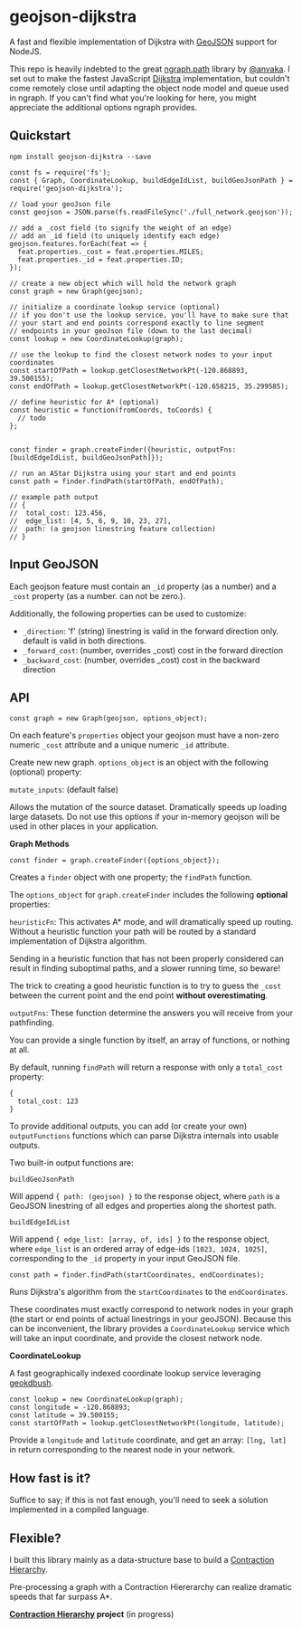 # geojson-dijkstra

A fast and flexible implementation of Dijkstra with [GeoJSON](http://geojson.org/) support for NodeJS.

This repo is heavily indebted to the great [ngraph.path](https://github.com/anvaka/ngraph.path) library by [@anvaka](https://github.com/anvaka).  I set out to make the fastest JavaScript [Dijkstra](https://en.wikipedia.org/wiki/Dijkstra's_algorithm) implementation, but couldn't come remotely close until adapting the object node model and queue used in ngraph.  If you can't find what you're looking for here, you might appreciate the additional options ngraph provides.

## Quickstart

```
npm install geojson-dijkstra --save
```

```
const fs = require('fs');
const { Graph, CoordinateLookup, buildEdgeIdList, buildGeoJsonPath } = require('geojson-dijkstra');

// load your geoJson file
const geojson = JSON.parse(fs.readFileSync('./full_network.geojson'));

// add a _cost field (to signify the weight of an edge)
// add an _id field (to uniquely identify each edge)
geojson.features.forEach(feat => {
  feat.properties._cost = feat.properties.MILES;
  feat.properties._id = feat.properties.ID;
});

// create a new object which will hold the network graph
const graph = new Graph(geojson);
  
// initialize a coordinate lookup service (optional)
// if you don't use the lookup service, you'll have to make sure that
// your start and end points correspond exactly to line segment 
// endpoints in your geoJson file (down to the last decimal)
const lookup = new CoordinateLookup(graph);
  
// use the lookup to find the closest network nodes to your input coordinates
const startOfPath = lookup.getClosestNetworkPt(-120.868893, 39.500155);
const endOfPath = lookup.getClosestNetworkPt(-120.658215, 35.299585);

// define heuristic for A* (optional)
const heuristic = function(fromCoords, toCoords) {
  // todo
};


const finder = graph.createFinder({heuristic, outputFns: [buildEdgeIdList, buildGeoJsonPath]});

// run an AStar Dijkstra using your start and end points
const path = finder.findPath(startOfPath, endOfPath);
  
// example path output
// {
//  total_cost: 123.456,
//  edge_list: [4, 5, 6, 9, 10, 23, 27],
//  path: (a geojson linestring feature collection)
// }

```

## Input GeoJSON

Each geojson feature must contain an `_id` property (as a number) and a `_cost` property (as a number. can not be zero.).

Additionally, the following properties can be used to customize:

* `_direction`: 'f' (string) linestring is valid in the forward direction only. default is valid in both directions.
* `_forward_cost`: (number, overrides _cost) cost in the forward direction
* `_backward_cost`: (number, overrides _cost) cost in the backward direction

## API

```
const graph = new Graph(geojson, options_object);
```

On each feature's `properties` object your geojson must have a non-zero numeric `_cost` attribute and a unique numeric `_id` attribute.

Create new new graph.  `options_object` is an object with the following (optional) property:

`mutate_inputs`: (default false)

Allows the mutation of the source dataset.  Dramatically speeds up loading large datasets.  Do not use this options if your in-memory geojson will be used in other places in your application.

**Graph Methods**

```
const finder = graph.createFinder({options_object});
```

Creates a `finder` object with one property; the `findPath` function.

The `options_object` for `graph.createFinder` includes the following **optional** properties:

`heuristicFn`:  This activates A* mode, and will dramatically speed up routing.  Without a heuristic function your path will be routed by a standard implementation of Dijkstra algorithm.

Sending in a heuristic function that has not been properly considered can result in finding suboptimal paths, and a slower running time, so beware!

The trick to creating a good heuristic function is to try to guess the `_cost` between the current point and the end point **without overestimating**.

`outputFns`:  These function determine the answers you will receive from your pathfinding.  

You can provide a single function by itself, an array of functions, or nothing at all.

By default, running `findPath` will return a response with only a `total_cost` property:

```
{
  total_cost: 123
}
```

To provide additional outputs, you can add (or create your own) `outputFunctions` functions which can parse Dijkstra internals into usable outputs.

Two built-in output functions are:

```buildGeoJsonPath```

Will append `{ path: (geojson) }` to the response object, where `path` is a GeoJSON linestring of all edges and properties along the shortest path.


```buildEdgeIdList```

Will append `{ edge_list: [array, of, ids] }` to the response object, where `edge_list` is an ordered array of edge-ids `[1023, 1024, 1025]`, corresponding to the `_id` property in your input GeoJSON file.



```
const path = finder.findPath(startCoordinates, endCoordinates);
```

Runs Dijkstra's algorithm from the `startCoordinates` to the `endCoordinates`.  

These coordinates must exactly correspond to network nodes in your graph (the start or end points of actual linestrings in your geoJSON).  Because this can be inconvenient, the library provides a `CoordinateLookup` service which will take an input coordinate, and provide the closest network node.

**CoordinateLookup**

A fast geographically indexed coordinate lookup service leveraging [geokdbush](https://github.com/mourner/geokdbush).

```
const lookup = new CoordinateLookup(graph);
const longitude = -120.868893;
const latitude = 39.500155;
const startOfPath = lookup.getClosestNetworkPt(longitude, latitude);
```

Provide a `longitude` and `latitude` coordinate, and get an array: `[lng, lat]` in return corresponding to the nearest node in your network.


## How fast is it?

Suffice to say; if this is not fast enough, you'll need to seek a solution implemented in a compiled language.

## Flexible?

I built this library mainly as a data-structure base to build a [Contraction Hierarchy](https://en.wikipedia.org/wiki/Contraction_hierarchies).

Pre-processing a graph with a Contraction Hiererarchy can realize dramatic speeds that far surpass A*.

**[Contraction Hierarchy](https://github.com/royhobbstn/contraction-hierarchy-js) project** (in progress)
